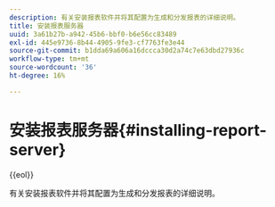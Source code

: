 ```yaml
---
description: 有关安装报表软件并将其配置为生成和分发报表的详细说明。
title: 安装报表服务器
uuid: 3a61b27b-a942-45b6-bbf0-b6e56cc83489
exl-id: 445e9736-8b44-4905-9fe3-cf7763fe3e44
source-git-commit: b1dda69a606a16dccca30d2a74c7e63dbd27936c
workflow-type: tm+mt
source-wordcount: '36'
ht-degree: 16%

---
```


# 安装报表服务器{#installing-report-server}

{{eol}}

有关安装报表软件并将其配置为生成和分发报表的详细说明。

